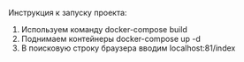 Инструкция к запуску проекта:
1. Используем команду docker-compose build
2. Поднимаем контейнеры docker-compose up -d
3. В поисковую строку браузера вводим localhost:81/index